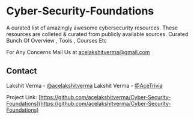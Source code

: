 # Cyber-Security-Foundations


A curated list of amazingly awesome cybersecurity resources. These resources are colleted & curated from publicly available sources. 
Curated Bunch Of Overview , Tools , Courses Etc

For Any Concerns Mail Us at acelakshitverma@gmail.com

</p>


<!-- CONTACT -->
## Contact

Lakshit Verma - [@acelakshitverma](https://twitter.com/your_acelakshitverma)
Lakshit Verma - [@AceTrivia](https://youtube.com/AceTrivia)

Project Link: [https://github.com/acelakshitverma/Cyber-Security-Foundations](https://github.com/acelakshitverma/Cyber-Security-Foundations)

